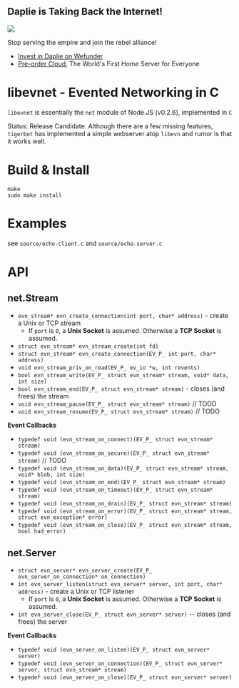 Daplie is Taking Back the Internet!
--------------

[![](https://daplie.github.com/igg/images/ad-developer-rpi-white-890x275.jpg?v2)](https://daplie.com/preorder/)

Stop serving the empire and join the rebel alliance!

* [Invest in Daplie on Wefunder](https://daplie.com/invest/)
* [Pre-order Cloud](https://daplie.com/preorder/), The World's First Home Server for Everyone

libevnet - Evented Networking in C
====

`libevnet` is essentially the `net` module of Node.JS (v0.2.6), implemented in `C`

Status: Release Candidate. Although there are a few missing features, `tigerbot` has implemented a simple webserver atop `libevn` and rumor is that it works well.

Build & Install
====

    make
    sudo make install

Examples
====

see `source/echo-client.c` and `source/echo-server.c`

API
====

net.Stream
----

  * `evn_stream* evn_create_connection(int port, char* address)` - create a Unix or TCP stream
    * If `port` is `0`, a **Unix Socket** is assumed. Otherwise a **TCP Socket** is assumed.
  * `struct evn_stream* evn_stream_create(int fd)`
  * `struct evn_stream* evn_create_connection(EV_P_ int port, char* address)`
  * `void evn_stream_priv_on_read(EV_P_ ev_io *w, int revents)`
  * `bool evn_stream_write(EV_P_ struct evn_stream* stream, void* data, int size)`
  * `bool evn_stream_end(EV_P_ struct evn_stream* stream)` - closes (and frees) the stream
  * `void evn_stream_pause(EV_P_ struct evn_stream* stream)` // TODO
  * `void evn_stream_resume(EV_P_ struct evn_stream* stream)` // TODO

**Event Callbacks**

  * `typedef void (evn_stream_on_connect)(EV_P_ struct evn_stream* stream)`
  * `typedef void (evn_stream_on_secure)(EV_P_ struct evn_stream* stream)` // TODO
  * `typedef void (evn_stream_on_data)(EV_P_ struct evn_stream* stream, void* blob, int size)`
  * `typedef void (evn_stream_on_end)(EV_P_ struct evn_stream* stream)`
  * `typedef void (evn_stream_on_timeout)(EV_P_ struct evn_stream* stream)`
  * `typedef void (evn_stream_on_drain)(EV_P_ struct evn_stream* stream)`
  * `typedef void (evn_stream_on_error)(EV_P_ struct evn_stream* stream, struct evn_exception* error)`
  * `typedef void (evn_stream_on_close)(EV_P_ struct evn_stream* stream, bool had_error)`


net.Server
----

  * `struct evn_server* evn_server_create(EV_P_ evn_server_on_connection* on_connection)`
  * `int evn_server_listen(struct evn_server* server, int port, char* address)` - create a Unix or TCP listener
    * If `port` is `0`, a **Unix Socket** is assumed. Otherwise a **TCP Socket** is assumed.
  * `int evn_server_close(EV_P_ struct evn_server* server)` -- closes (and frees) the server

**Event Callbacks**

  * `typedef void (evn_server_on_listen)(EV_P_ struct evn_server* server)`
  * `typedef void (evn_server_on_connection)(EV_P_ struct evn_server* server, struct evn_stream* stream)`
  * `typedef void (evn_server_on_close)(EV_P_ struct evn_server* server)`
